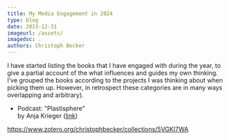 ```yaml
---
title: My Media Engagement in 2024
type: blog
date: 2023-12-31
imageurl: /assets/
imagedsc: .
authors: Christoph Becker
---
```


I have started listing the books that I have engaged with during the year, to give a partial account of the what influences and guides my own thinking. I’ve grouped the books according to the projects I was thinking about when picking them up. However, in retrospect these categories are in many ways overlapping and arbitrary).

* Podcast: "Plastisphere"<br/>
    by Anja Krieger ([link](https://anjakrieger.com/plastisphere/))


https://www.zotero.org/christophbecker/collections/5VGKI7WA
